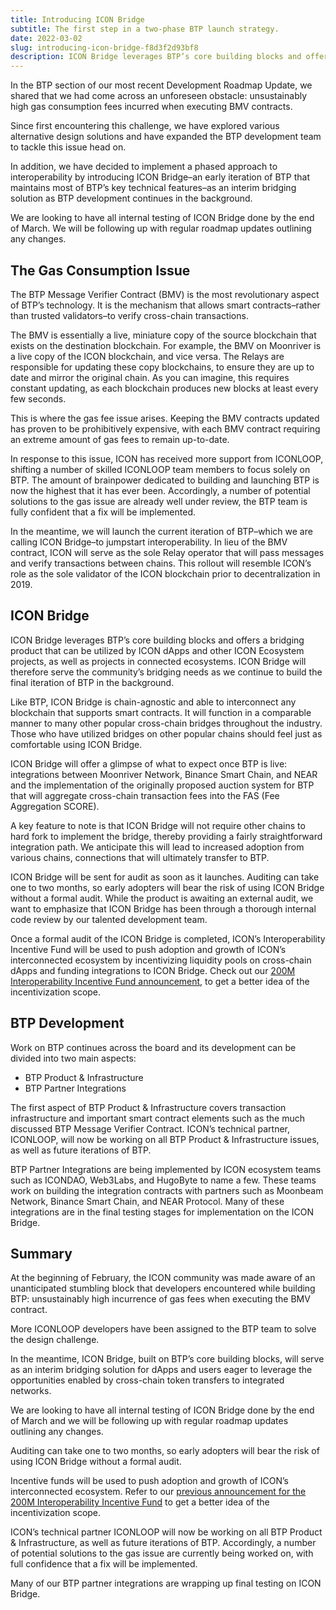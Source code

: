 ```yaml
---
title: Introducing ICON Bridge
subtitle: The first step in a two-phase BTP launch strategy.
date: 2022-03-02
slug: introducing-icon-bridge-f8d3f2d93bf8
description: ICON Bridge leverages BTP’s core building blocks and offers a bridging product that can be utilized by ICON dApps and other ICON Ecosystem projects, as well as projects in connected ecosystems.
---
```


In the BTP section of our most recent Development Roadmap Update, we shared that we had come across an unforeseen obstacle: unsustainably high gas consumption fees incurred when executing BMV contracts.

Since first encountering this challenge, we have explored various alternative design solutions and have expanded the BTP development team to tackle this issue head on.

In addition, we have decided to implement a phased approach to interoperability by introducing ICON Bridge–an early iteration of BTP that maintains most of BTP’s key technical features–as an interim bridging solution as BTP development continues in the background.

We are looking to have all internal testing of ICON Bridge done by the end of March. We will be following up with regular roadmap updates outlining any changes.

## The Gas Consumption Issue

The BTP Message Verifier Contract (BMV) is the most revolutionary aspect of BTP’s technology. It is the mechanism that allows smart contracts–rather than trusted validators–to verify cross-chain transactions.

The BMV is essentially a live, miniature copy of the source blockchain that exists on the destination blockchain. For example, the BMV on Moonriver is a live copy of the ICON blockchain, and vice versa. The Relays are responsible for updating these copy blockchains, to ensure they are up to date and mirror the original chain. As you can imagine, this requires constant updating, as each blockchain produces new blocks at least every few seconds.

This is where the gas fee issue arises. Keeping the BMV contracts updated has proven to be prohibitively expensive, with each BMV contract requiring an extreme amount of gas fees to remain up-to-date.

In response to this issue, ICON has received more support from ICONLOOP, shifting a number of skilled ICONLOOP team members to focus solely on BTP. The amount of brainpower dedicated to building and launching BTP is now the highest that it has ever been. Accordingly, a number of potential solutions to the gas issue are already well under review, the BTP team is fully confident that a fix will be implemented.

In the meantime, we will launch the current iteration of BTP–which we are calling ICON Bridge–to jumpstart interoperability. In lieu of the BMV contract, ICON will serve as the sole Relay operator that will pass messages and verify transactions between chains. This rollout will resemble ICON’s role as the sole validator of the ICON blockchain prior to decentralization in 2019.

## ICON Bridge

ICON Bridge leverages BTP’s core building blocks and offers a bridging product that can be utilized by ICON dApps and other ICON Ecosystem projects, as well as projects in connected ecosystems. ICON Bridge will therefore serve the community’s bridging needs as we continue to build the final iteration of BTP in the background.

Like BTP, ICON Bridge is chain-agnostic and able to interconnect any blockchain that supports smart contracts. It will function in a comparable manner to many other popular cross-chain bridges throughout the industry. Those who have utilized bridges on other popular chains should feel just as comfortable using ICON Bridge.

ICON Bridge will offer a glimpse of what to expect once BTP is live: integrations between Moonriver Network, Binance Smart Chain, and NEAR and the implementation of the originally proposed auction system for BTP that will aggregate cross-chain transaction fees into the FAS (Fee Aggregation SCORE).

A key feature to note is that ICON Bridge will not require other chains to hard fork to implement the bridge, thereby providing a fairly straightforward integration path. We anticipate this will lead to increased adoption from various chains, connections that will ultimately transfer to BTP.

ICON Bridge will be sent for audit as soon as it launches. Auditing can take one to two months, so early adopters will bear the risk of using ICON Bridge without a formal audit. While the product is awaiting an external audit, we want to emphasize that ICON Bridge has been through a thorough internal code review by our talented development team.

Once a formal audit of the ICON Bridge is completed, ICON’s Interoperability Incentive Fund will be used to push adoption and growth of ICON’s interconnected ecosystem by incentivizing liquidity pools on cross-chain dApps and funding integrations to ICON Bridge. Check out our [200M Interoperability Incentive Fund announcement](https://medium.com/helloiconworld/icon-commits-200m-to-cryptos-first-ever-interoperability-incentive-fund-155550671fd), to get a better idea of the incentivization scope.

## BTP Development

Work on BTP continues across the board and its development can be divided into two main aspects:

* BTP Product & Infrastructure
* BTP Partner Integrations

The first aspect of BTP Product & Infrastructure covers transaction infrastructure and important smart contract elements such as the much discussed BTP Message Verifier Contract. ICON’s technical partner, ICONLOOP, will now be working on all BTP Product & Infrastructure issues, as well as future iterations of BTP.

BTP Partner Integrations are being implemented by ICON ecosystem teams such as ICONDAO, Web3Labs, and HugoByte to name a few. These teams work on building the integration contracts with partners such as Moonbeam Network, Binance Smart Chain, and NEAR Protocol. Many of these integrations are in the final testing stages for implementation on the ICON Bridge.

## Summary

At the beginning of February, the ICON community was made aware of an unanticipated stumbling block that developers encountered while building BTP: unsustainably high incurrence of gas fees when executing the BMV contract.

More ICONLOOP developers have been assigned to the BTP team to solve the design challenge.

In the meantime, ICON Bridge, built on BTP’s core building blocks, will serve as an interim bridging solution for dApps and users eager to leverage the opportunities enabled by cross-chain token transfers to integrated networks.

We are looking to have all internal testing of ICON Bridge done by the end of March and we will be following up with regular roadmap updates outlining any changes.

Auditing can take one to two months, so early adopters will bear the risk of using ICON Bridge without a formal audit.

Incentive funds will be used to push adoption and growth of ICON’s interconnected ecosystem. Refer to our [previous announcement for the 200M Interoperability Incentive Fund](https://medium.com/helloiconworld/icon-commits-200m-to-cryptos-first-ever-interoperability-incentive-fund-155550671fd) to get a better idea of the incentivization scope.

ICON’s technical partner ICONLOOP will now be working on all BTP Product & Infrastructure, as well as future iterations of BTP. Accordingly, a number of potential solutions to the gas issue are currently being worked on, with full confidence that a fix will be implemented.

Many of our BTP partner integrations are wrapping up final testing on ICON Bridge.